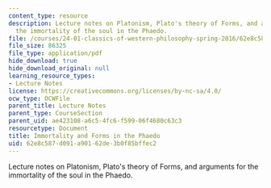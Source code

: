 ```yaml
---
content_type: resource
description: Lecture notes on Platonism, Plato's theory of Forms, and arguments for
  the immortality of the soul in the Phaedo.
file: /courses/24-01-classics-of-western-philosophy-spring-2016/62e8c587d091a90162de3b0f85bffec2_MIT24_01S16_SES6.pdf
file_size: 86325
file_type: application/pdf
hide_download: true
hide_download_original: null
learning_resource_types:
- Lecture Notes
license: https://creativecommons.org/licenses/by-nc-sa/4.0/
ocw_type: OCWFile
parent_title: Lecture Notes
parent_type: CourseSection
parent_uid: ae423108-a6c5-4fc6-f599-06f4680c63c3
resourcetype: Document
title: Immortality and Forms in the Phaedo
uid: 62e8c587-d091-a901-62de-3b0f85bffec2
---
```

Lecture notes on Platonism, Plato's theory of Forms, and arguments for the immortality of the soul in the Phaedo.